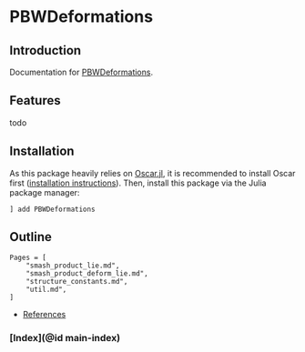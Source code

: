# PBWDeformations

## Introduction
Documentation for [PBWDeformations](https://gitlab.com/johannesflake/PBWDeformations.jl).

## Features
todo

## Installation
As this package heavily relies on [Oscar.jl](https://oscar.computeralgebra.de/), it is recommended to install Oscar first ([installation instructions](https://oscar.computeralgebra.de/install/)). Then, install this package via the Julia package manager:
```
] add PBWDeformations
```

## Outline
```@contents
Pages = [
    "smash_product_lie.md",
    "smash_product_deform_lie.md",
    "structure_constants.md",
    "util.md",
]
```
- [References](@ref)

### [Index](@id main-index)
```@index
```
